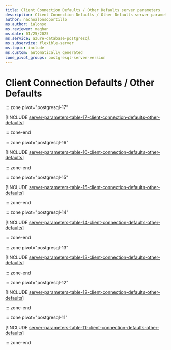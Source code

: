 ```yaml
---
title: Client Connection Defaults / Other Defaults server parameters
description: Client Connection Defaults / Other Defaults server parameters for Azure Database for PostgreSQL - Flexible Server.
author: nachoalonsoportillo
ms.author: ialonso
ms.reviewer: maghan
ms.date: 01/25/2025
ms.service: azure-database-postgresql
ms.subservice: flexible-server
ms.topic: include
ms.custom: automatically generated
zone_pivot_groups: postgresql-server-version
---
```

# Client Connection Defaults / Other Defaults


::: zone pivot="postgresql-17"

[!INCLUDE [server-parameters-table-17-client-connection-defaults-other-defaults](./includes/server-parameters-table-17-client-connection-defaults-other-defaults.md)]

::: zone-end


::: zone pivot="postgresql-16"

[!INCLUDE [server-parameters-table-16-client-connection-defaults-other-defaults](./includes/server-parameters-table-16-client-connection-defaults-other-defaults.md)]

::: zone-end


::: zone pivot="postgresql-15"

[!INCLUDE [server-parameters-table-15-client-connection-defaults-other-defaults](./includes/server-parameters-table-15-client-connection-defaults-other-defaults.md)]

::: zone-end


::: zone pivot="postgresql-14"

[!INCLUDE [server-parameters-table-14-client-connection-defaults-other-defaults](./includes/server-parameters-table-14-client-connection-defaults-other-defaults.md)]

::: zone-end


::: zone pivot="postgresql-13"

[!INCLUDE [server-parameters-table-13-client-connection-defaults-other-defaults](./includes/server-parameters-table-13-client-connection-defaults-other-defaults.md)]

::: zone-end


::: zone pivot="postgresql-12"

[!INCLUDE [server-parameters-table-12-client-connection-defaults-other-defaults](./includes/server-parameters-table-12-client-connection-defaults-other-defaults.md)]

::: zone-end


::: zone pivot="postgresql-11"

[!INCLUDE [server-parameters-table-11-client-connection-defaults-other-defaults](./includes/server-parameters-table-11-client-connection-defaults-other-defaults.md)]

::: zone-end


